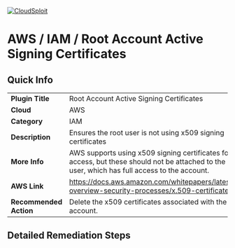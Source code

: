 [![CloudSploit](https://cloudsploit.com/img/logo-new-big-text-100.png "CloudSploit")](https://cloudsploit.com)

# AWS / IAM / Root Account Active Signing Certificates

## Quick Info

| | |
|-|-|
| **Plugin Title** | Root Account Active Signing Certificates |
| **Cloud** | AWS |
| **Category** | IAM |
| **Description** | Ensures the root user is not using x509 signing certificates |
| **More Info** | AWS supports using x509 signing certificates for API access, but these should not be attached to the root user, which has full access to the account. |
| **AWS Link** | https://docs.aws.amazon.com/whitepapers/latest/aws-overview-security-processes/x.509-certificates.html |
| **Recommended Action** | Delete the x509 certificates associated with the root account. |

## Detailed Remediation Steps




